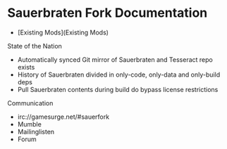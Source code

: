 # Sauerbraten Fork Documentation

* [Existing Mods](Existing Mods)

State of the Nation

* Automatically synced Git mirror of Sauerbraten and Tesseract repo exists
* History of Sauerbraten divided in only-code, only-data and only-build deps
* Pull Sauerbraten contents during build do bypass license restrictions

Communication
* irc://gamesurge.net/#sauerfork
* Mumble
* Mailinglisten
* Forum

